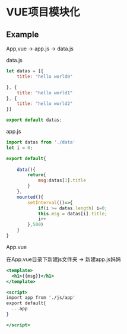 # VUE项目模块化

[](https://segmentfault.com/q/1010000006854993)

## Example

App,vue → app.js → data.js

data.js

```jsx
let datas = [{
    title: "hello world0"

}, {
    title: "hello world1"
}, {
    title: "hello world2"
}]

export default datas;
```

app.js

```jsx
import datas from './data'
let i = 0;

export default{
    
    data(){
        return{
            msg:datas[1].title
        }
    },
    mounted(){
        setInterval(()=>{
            if(i >= datas.length) i=0;
            this.msg = datas[i].title;
            i++
        },500)
    }
}
```

App.vue

在App.vue目录下新建js文件夹 → 新建app.js妈妈

```jsx
<template>
  <h1>{{msg}}</h1>
</template>

<script>
import app from './js/app'
export default{
  ...app
}

</script>
```
